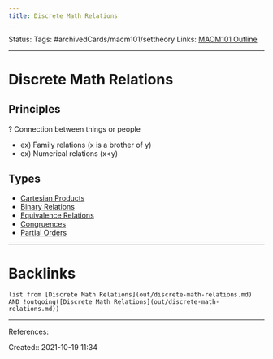 ```yaml
---
title: Discrete Math Relations
---
```

Status: 
Tags: #archivedCards/macm101/settheory
Links: [MACM101 Outline](out/macm101-outline.md)
___
# Discrete Math Relations
## Principles
? 
Connection between things or people
- ex) Family relations (x is a brother of y)
- ex) Numerical relations (x<y)

## Types 
- [Cartesian Products](out/cartesian-products.md)
- [Binary Relations](out/binary-relations.md)
- [Equivalence Relations](out/equivalence-relations.md)
- [Congruences](out/congruences.md)
- [Partial Orders](out/partial-orders.md)
___
# Backlinks
```dataview
list from [Discrete Math Relations](out/discrete-math-relations.md) AND !outgoing([Discrete Math Relations](out/discrete-math-relations.md))
```
___
References:

Created:: 2021-10-19 11:34

